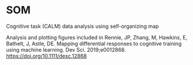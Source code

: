 # SOM
Cognitive task (CALM) data analysis using self-organizing map 

Analysis and plotting figures included in Rennie, JP, Zhang, M, Hawkins, E, Bathelt, J, Astle, DE. Mapping differential responses to cognitive training using machine learning. Dev Sci. 2019;e0012868. https://doi.org/10.1111/desc.12868
